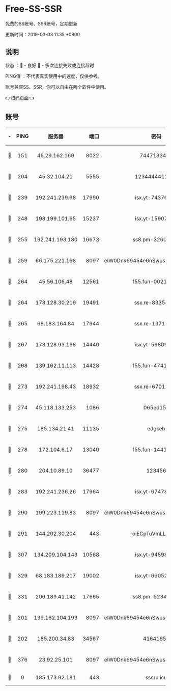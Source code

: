 # Free-SS-SSR

免费的SS账号、SSR账号，定期更新

更新时间：2019-03-03 11:35 +0800

## 说明

状态     ：🙂 - 良好 🙁 - 多次连接失败或连接超时

PING值   ：不代表真实使用中的速度，仅供参考。

账号兼容SS、SSR，你可以自由在两个软件中使用。

👉[扫码页面](https://liesauer.github.io/free-ss-ssr.github.io/)👈

## 账号

|-|PING|服务器|端口|密码|加密方式|区域|
|:----:|:----:|:-----:|-----:|:----:|:----:|:----:|
|🙂|151|46.29.162.169|8022|7447133485|aes-256-cfb|RU|
|🙂|204|45.32.104.21|5555|1234444411111|aes-256-cfb|SG|
|🙂|239|192.241.239.98|17990|isx.yt-74376721|aes-256-cfb|US|
|🙂|248|198.199.101.65|15237|isx.yt-15907759|aes-256-cfb|US|
|🙂|255|192.241.193.180|16673|ss8.pm-32602550|aes-256-cfb|US|
|🙂|259|66.175.221.168|8097|eIW0Dnk69454e6nSwuspv9DmS201tQ0D|aes-256-cfb|US|
|🙂|264|45.56.106.48|12561|f55.fun-00211476|aes-256-cfb|US|
|🙂|264|178.128.30.219|19491|ssx.re-83354256|aes-256-cfb|SG|
|🙂|265|68.183.164.84|17944|ssx.re-13711103|aes-256-cfb|US|
|🙂|267|178.128.93.168|14440|isx.yt-56809452|aes-256-cfb|SG|
|🙂|268|139.162.11.113|14428|f55.fun-47410075|aes-256-cfb|SG|
|🙂|273|192.241.198.43|18932|ssx.re-67012369|aes-256-cfb|US|
|🙂|274|45.118.133.253|1086|065ed15a|aes-256-cfb|SG|
|🙂|275|185.134.21.41|11135|edgkeb|aes-256-cfb|GB|
|🙂|278|172.104.6.17|13040|f55.fun-14418774|aes-256-cfb|US|
|🙂|280|204.10.89.10|36477|123456|aes-256-cfb|US|
|🙂|283|192.241.236.26|17964|isx.yt-67478866|aes-256-cfb|US|
|🙂|290|199.223.119.83|8097|eIW0Dnk69454e6nSwuspv9DmS201tQ0D|aes-256-cfb|US|
|🙂|291|144.202.30.204|443|oiECpTuVmLLxk4Ts|aes-256-cfb|US|
|🙂|307|134.209.104.143|10568|isx.yt-94598506|aes-256-cfb|SG|
|🙂|329|68.183.189.217|19002|isx.yt-66052307|aes-256-cfb|SG|
|🙂|331|206.189.41.142|17665|ss8.pm-52341360|aes-256-cfb|SG|
|🙂|201|139.162.104.193|8097|eIW0Dnk69454e6nSwuspv9DmS201tQ0D|aes-256-cfb|JP|
|🙂|202|185.200.34.83|34567|41641651|aes-256-cfb|US|
|🙂|376|23.92.25.101|8097|eIW0Dnk69454e6nSwuspv9DmS201tQ0D|aes-256-cfb|US|
|🙁|0|185.173.92.181|443|sssru.icu|rc4-md5|RU|
